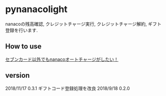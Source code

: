 # pynanacolight
nanacoの残高確認, クレジットチャージ実行, クレジットチャージ解約, ギフト登録を行います.

## How to use
[セブンカード以外でもnanacoオートチャージがしたい！](https://qiita.com/sawadybomb/items/86d30b3c38c9c112bb24)


## version
2018/11/17 0.3.1 ギフトコード登録処理を改良
2018/9/18 0.2.0
